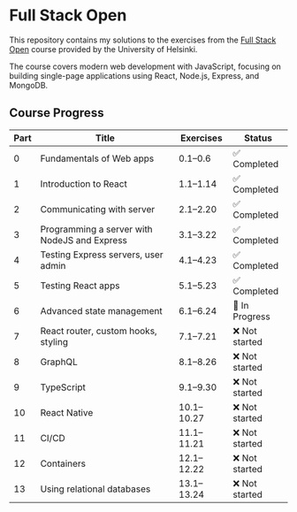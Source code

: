 # Full Stack Open 

This repository contains my solutions to the exercises from the [Full Stack Open](https://fullstackopen.com/en/) course provided by the University of Helsinki.

The course covers modern web development with JavaScript, focusing on building single-page applications using React, Node.js, Express, and MongoDB.

## Course Progress

| Part | Title                                              | Exercises       | Status       |
|------|----------------------------------------------------|------------------|--------------|
| 0    | Fundamentals of Web apps                           | 0.1–0.6          | ✅ Completed |
| 1    | Introduction to React                              | 1.1–1.14         | ✅ Completed |
| 2    | Communicating with server                          | 2.1–2.20         | ✅ Completed |
| 3    | Programming a server with NodeJS and Express       | 3.1–3.22         | ✅ Completed |
| 4    | Testing Express servers, user admin                | 4.1–4.23         | ✅ Completed |
| 5    | Testing React apps                                 | 5.1–5.23         | ✅ Completed |
| 6    | Advanced state management                          | 6.1–6.24         | 🔄 In Progress |
| 7    | React router, custom hooks, styling                | 7.1–7.21         | ❌ Not started |
| 8    | GraphQL                                             | 8.1–8.26         | ❌ Not started |
| 9    | TypeScript                                          | 9.1–9.30         | ❌ Not started |
| 10   | React Native                                        | 10.1–10.27       | ❌ Not started |
| 11   | CI/CD                                               | 11.1–11.21       | ❌ Not started |
| 12   | Containers                                          | 12.1–12.22       | ❌ Not started |
| 13   | Using relational databases                          | 13.1–13.24       | ❌ Not started |


